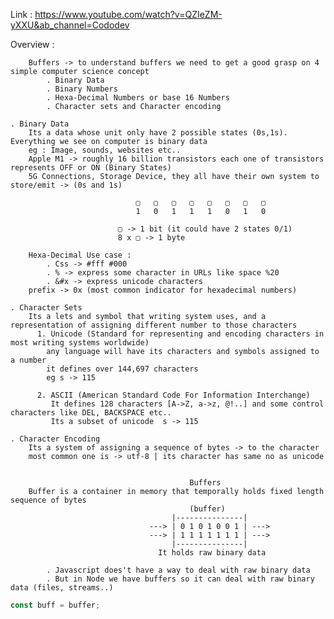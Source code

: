 Link : https://www.youtube.com/watch?v=QZIeZM-yXXU&ab_channel=Cododev

Overview :

        Buffers -> to understand buffers we need to get a good grasp on 4 simple computer science concept
            . Binary Data
            . Binary Numbers
            . Hexa-Decimal Numbers or base 16 Numbers
            . Character sets and Character encoding

    . Binary Data
        Its a data whose unit only have 2 possible states (0s,1s). Everything we see on computer is binary data
        eg : Image, sounds, websites etc..
        Apple M1 -> roughly 16 billion transistors each one of transistors represents OFF or ON (Binary States)
        5G Connections, Storage Device, they all have their own system to store/emit -> (0s and 1s)

                                ▢   ▢   ▢   ▢   ▢   ▢   ▢   ▢
                                1   0   1   1   1   0   1   0

                            ▢ -> 1 bit (it could have 2 states 0/1)
                            8 x ▢ -> 1 byte

        Hexa-Decimal Use case :
            . Css -> #fff #000
            . % -> express some character in URLs like space %20
            . &#x -> express unicode characters
        prefix -> 0x (most common indicator for hexadecimal numbers)

    . Character Sets
        Its a lets and symbol that writing system uses, and a representation of assigning different number to those characters
          1. Unicode (Standard for representing and encoding characters in most writing systems worldwide)
            any language will have its characters and symbols assigned to a number
            it defines over 144,697 characters
            eg s -> 115

          2. ASCII (American Standard Code For Information Interchange)
             It defines 128 characters [A->Z, a->z, @!..] and some control characters like DEL, BACKSPACE etc..
             Its a subset of unicode  s -> 115

    . Character Encoding
        Its a system of assigning a sequence of bytes -> to the character
        most common one is -> utf-8 | its character has same no as unicode


                                            Buffers
        Buffer is a container in memory that temporally holds fixed length sequence of bytes
                                            (buffer)
                                        |---------------|
                                   ---> | 0 1 0 1 0 0 1 | --->
                                   ---> | 1 1 1 1 1 1 1 | --->
                                        |---------------|
                                     It holds raw binary data

            . Javascript does't have a way to deal with raw binary data
            . But in Node we have buffers so it can deal with raw binary data (files, streams..)

```js
const buff = buffer;
```
